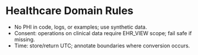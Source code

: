 # Healthcare Domain Rules
- No PHI in code, logs, or examples; use synthetic data.
- Consent: operations on clinical data require EHR_VIEW scope; fail safe if missing.
- Time: store/return UTC; annotate boundaries where conversion occurs.

